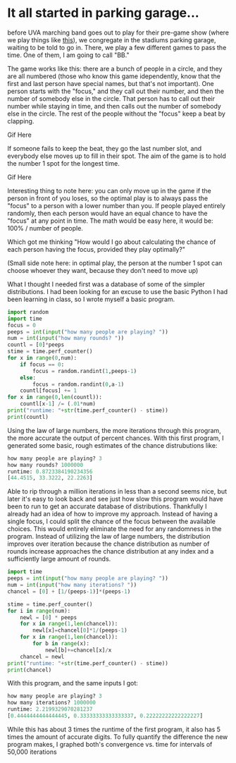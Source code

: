 # It all started in parking garage...
before UVA marching band goes out to play for their pre-game show (where we play things like [this](https://www.youtube.com/watch?v=629vBUcy-Fc)), we congregate in the stadiums parking garage, waiting to be told to go in. There, we play a few different games to pass the time. One of them, I am going to call "BB."

The game works like this: there are a bunch of people in a circle, and they are all numbered (those who know this game idependently, know that the first and last person have special names, but that's not important). One person starts with the "focus," and they call out their number, and then the number of somebody else in the circle. That person has to call out their number while staying in time, and then calls out the number of somebody else in the circle. The rest of the people without the "focus" keep a beat by clapping. 

Gif Here

If someone fails to keep the beat, they go the last number slot, and everybody else moves up to fill in their spot. The aim of the game is to hold the number 1 spot for the longest time.

Gif Here

Interesting thing to note here: you can only move up in the game if the person in front of you loses, so the optimal play is to always pass the "focus" to a person with a lower number than you. If people played entirely randomly, then each person would have an equal chance to have the "focus" at any point in time. The math would be easy here, it would be: 100% / number of people. 

Which got me thinking "How would I go about calculating the chance of each person having the focus, provided they play optimally?"

(Small side note here: in optimal play, the person at the number 1 spot can choose whoever they want, because they don't need to move up)

What I thought I needed first was a database of some of the simpler distributions. I had been looking for an excuse to use the basic Python I had been learning in class, so I wrote myself a basic program.
```python
import random
import time
focus = 0
peeps = int(input("how many people are playing? ")) 
num = int(input("how many rounds? "))
countl = [0]*peeps 
stime = time.perf_counter()
for x in range(0,num):
    if focus == 0:
        focus = random.randint(1,peeps-1)
    else:
        focus = random.randint(0,a-1)
    countl[focus] += 1
for x in range(0,len(countl)):
    countl[x-1] /= (.01*num)
print("runtime: "+str(time.perf_counter() - stime))
print(countl) 
```
Using the law of large numbers, the more iterations through this program, the more accurate the output of percent chances. With this first program, I generated some basic, rough estimates of the chance distrubutions like:
```python
how many people are playing? 3
how many rounds? 1000000
runtime: 0.8723384190234356
[44.4515, 33.3222, 22.2263]
```
Able to rip through a million iterations in less than a second seems nice, but later it's easy to look back and see just how slow this program would have been to run to get an accurate database of distributions.
Thankfully I already had an idea of how to improve my approach. Instead of having a single focus, I could split the chance of the focus between the available choices. This would entirely eliminate the need for any randomness in the program. Instead of utilizing the law of large numbers, the distribution improves over iteration because the chance distribution as number of rounds increase approaches the chance distribution at any index and a sufficiently large amount of rounds.
```python
import time
peeps = int(input("how many people are playing? ")) 
num = int(input("how many iterations? "))
chancel = [0] + [1/(peeps-1)]*(peeps-1) 

stime = time.perf_counter()
for i in range(num):
    newl = [0] * peeps  
    for x in range(1,len(chancel)):
        newl[x]=chancel[0]*1/(peeps-1) 
    for x in range(1,len(chancel)):
        for b in range(x): 
            newl[b]+=chancel[x]/x
    chancel = newl 
print("runtime: "+str(time.perf_counter() - stime)) 
print(chancel)
```
With this program, and the same inputs I got:
```python
how many people are playing? 3
how many iterations? 1000000
runtime: 2.2199329070281237
[0.4444444444444445, 0.33333333333333337, 0.22222222222222227]
```
While this has about 3 times the runtime of the first program, it also has 5 times the amount of accurate digits. To fully quantify the difference the new program makes, I graphed both's convergence vs. time for intervals of 50,000 iterations
